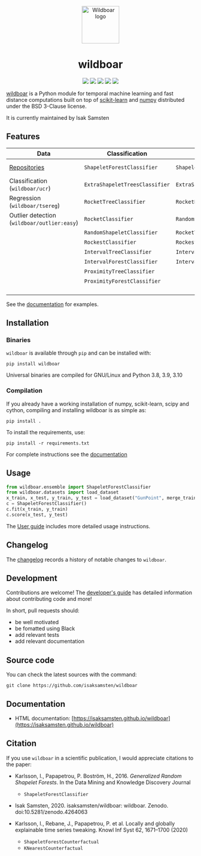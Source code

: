 </p>
<p align="center">
<img src="https://github.com/isaksamsten/wildboar/blob/master/.github/github-logo.png?raw=true" alt="Wildboar logo" width="100px">
</p>

<h1 align="center">wildboar</h1>

<p align="center">
	<img src="https://img.shields.io/badge/python-3.8%20|%203.9%20|%203.10-blue" />
	<img src="https://github.com/isaksamsten/wildboar/workflows/Build,%20test%20and%20upload%20to%20PyPI/badge.svg"/>
	<a href="https://badge.fury.io/py/wildboar"><img src="https://badge.fury.io/py/wildboar.svg" /></a>
	<a href="https://pepy.tech/project/wildboar"><img src="https://static.pepy.tech/personalized-badge/wildboar?period=total&units=international_system&left_color=black&right_color=orange&left_text=downloads" /></a>
	<a href="https://doi.org/10.5281/zenodo.4264063"><img src="https://zenodo.org/badge/DOI/10.5281/zenodo.4264063.svg" /></a>
</p>

[wildboar](https://isaksamsten.github.io/wildboar/) is a Python module for temporal machine learning and fast
distance computations built on top of
[scikit-learn](https://scikit-learn.org) and [numpy](https://numpy.org)
distributed under the BSD 3-Clause license. 

It is currently maintained by Isak Samsten

## Features
| **Data**                                                                          | **Classification**               | **Regression**                  | **Explainability**               | **Metric** | **Unsupervised**            | **Outlier**                 |
|-----------------------------------------------------------------------------------|----------------------------------|---------------------------------|----------------------------------|------------|-----------------------------|-----------------------------|
| [Repositories](https://isaksamsten.github.io/wildboar/master/guide/datasets.html) | ``ShapeletForestClassifier``     | ``ShapeletForestRegressor``     | ``ShapeletForestCounterfactual`` | UCR-suite  | ``ShapeletForestTransform`` | ``IsolationShapeletForest`` |
| Classification (``wildboar/ucr``)                                                 | ``ExtraShapeletTreesClassifier`` | ``ExtraShapeletTreesRegressor`` | ``KNearestCounterfactual``       | MASS       | ``RandomShapeletEmbedding`` |                             |
| Regression (``wildboar/tsereg``)                                                  | ``RocketTreeClassifier``         | ``RocketRegressor``             | ``PrototypeCounterfactual``      | DTW        | ``RocketTransform``         |                             |
| Outlier detection (``wildboar/outlier:easy``)                                     | ``RocketClassifier``             | ``RandomShapeletRegressor``     | ``IntervalImportance``           | DDTW       | ``IntervalTransform``       |                             |
|                                                                                   | ``RandomShapeletClassifier``     | ``RocketTreeRegressor``         |                                  | WDTW       | ``FeatureTransform``        |                             |
|                                                                                   | ``RockestClassifier``            | ``RockestRegressor``            |                                  | MSM        | MatrixProfile               |                             |
|                                                                                   | ``IntervalTreeClassifier``       | ``IntervalTreeRegressor``       |                                  | TWE        | Segmentation                |                             |
|                                                                                   | ``IntervalForestClassifier``     | ``IntervalForestRegressor``     |                                  | LCSS       | Motif discovery             |                             |
|                                                                                   | ``ProximityTreeClassifier``      |                                 |                                  | ERP        | ``SAX``                     |                             |
|                                                                                   | ``ProximityForestClassifier``    |                                 |                                  | EDR        | ``PAA``                     |                             |
|                                                                                   |                                  |                                 |                                  |            | ``MatrixProfileTransform``  |                             |

See the [documentation](https://isaksamsten.github.io/wildboar/master/examples.html) for examples.

## Installation

### Binaries

`wildboar` is available through `pip` and can be installed with:

    pip install wildboar

Universal binaries are compiled for GNU/Linux and Python 3.8, 3.9, 3.10

### Compilation

If you already have a working installation of numpy, scikit-learn, scipy and cython,
compiling and installing wildboar is as simple as:

    pip install .
	
To install the requirements, use:

    pip install -r requirements.txt

For complete instructions see the [documentation](https://isaksamsten.github.io/wildboar/master/install.html#build-and-compile-from-source)

## Usage

```python
from wildboar.ensemble import ShapeletForestClassifier
from wildboar.datasets import load_dataset
x_train, x_test, y_train, y_test = load_dataset("GunPoint", merge_train_test=False)
c = ShapeletForestClassifier()
c.fit(x_train, y_train)
c.score(x_test, y_test)
``` 

The [User guide](https://isaksamsten.github.io/wildboar/master/guide.html) includes more detailed usage instructions.


## Changelog
The [changelog](https://isaksamsten.github.io/wildboar/master/more/whatsnew.html) records a history of notable changes to ``wildboar``.


## Development

Contributions are welcome! The [developer's guide](https://isaksamsten.github.io/wildboar/master/more/contributing.html) has detailed information about contributing code and more!

In short, pull requests should:

* be well motivated
* be fomatted using Black
* add relevant tests
* add relevant documentation

## Source code

You can check the latest sources with the command:

    git clone https://github.com/isaksamsten/wildboar
    
## Documentation

* HTML documentation: [https://isaksamsten.github.io/wildboar](https://isaksamsten.github.io/wildboar)
	
## Citation
If you use `wildboar` in a scientific publication, I would appreciate
citations to the paper:
- Karlsson, I., Papapetrou, P. Boström, H., 2016.
 *Generalized Random Shapelet Forests*. In the Data Mining and
 Knowledge Discovery Journal
  - `ShapeletForestClassifier`

- Isak Samsten, 2020. isaksamsten/wildboar: wildboar. Zenodo. doi:10.5281/zenodo.4264063
    
- Karlsson, I., Rebane, J., Papapetrou, P. et al. 
  Locally and globally explainable time series tweaking. 
  Knowl Inf Syst 62, 1671–1700 (2020)
  
  - `ShapeletForestCounterfactual`
  - `KNearestCounterfactual`
